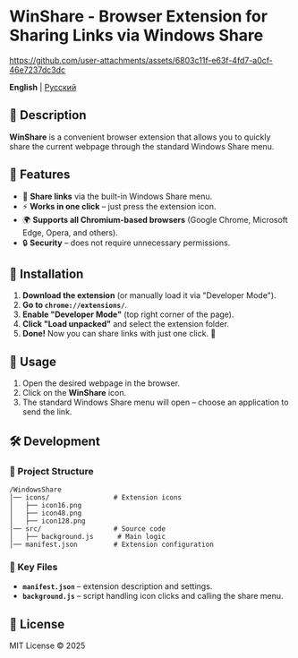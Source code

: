 # WinShare - Browser Extension for Sharing Links via Windows Share

https://github.com/user-attachments/assets/6803c11f-e63f-4fd7-a0cf-46e7237dc3dc

**English** | [Русский](README_RU.md)

## 📌 Description
**WinShare** is a convenient browser extension that allows you to quickly share the current webpage through the standard Windows Share menu.

## 🚀 Features
- 📎 **Share links** via the built-in Windows Share menu.
- ⚡ **Works in one click** – just press the extension icon.
- 🌍 **Supports all Chromium-based browsers** (Google Chrome, Microsoft Edge, Opera, and others).
- 🔒 **Security** – does not require unnecessary permissions.

## 🔧 Installation
1. **Download the extension** (or manually load it via "Developer Mode").
2. **Go to `chrome://extensions/`**.
3. **Enable "Developer Mode"** (top right corner of the page).
4. **Click "Load unpacked"** and select the extension folder.
5. **Done!** Now you can share links with just one click. 🎉

## 🎯 Usage
1. Open the desired webpage in the browser.
2. Click on the **WinShare** icon.
3. The standard Windows Share menu will open – choose an application to send the link.

## 🛠 Development
### 📂 Project Structure
```
/WindowsShare
│── icons/                # Extension icons
│   ├── icon16.png
│   ├── icon48.png
│   ├── icon128.png
│── src/                  # Source code
│   ├── background.js      # Main logic
│── manifest.json         # Extension configuration
```
### 🔑 Key Files
- **`manifest.json`** – extension description and settings.
- **`background.js`** – script handling icon clicks and calling the share menu.

## 📝 License
MIT License © 2025
